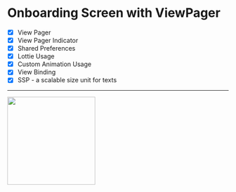 # Onboarding Screen with ViewPager

- [x] View Pager
- [x] View Pager Indicator
- [x] Shared Preferences
- [x] Lottie Usage
- [x] Custom Animation Usage
- [x] View Binding
- [x] SSP - a scalable size unit for texts

------

<image src="https://github.com/Yemeksepeti-Mobil-Android-Bootcamp/android-viewPager-fatiheren/blob/main/introduceApp.gif" width="200">
